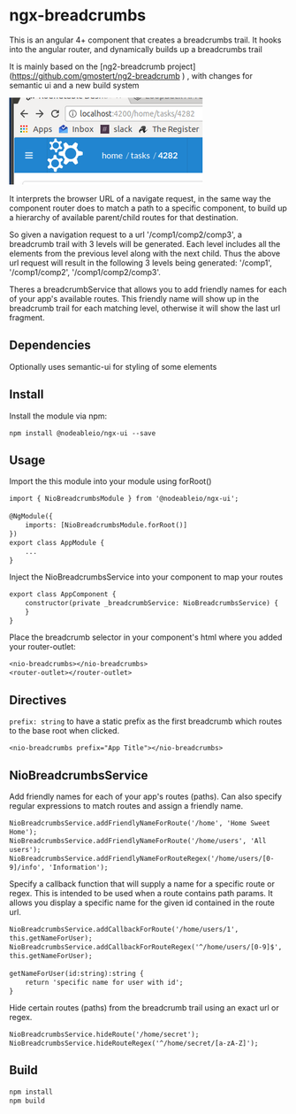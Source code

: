# ngx-breadcrumbs
This is an angular 4+ component that creates a breadcrumbs trail. It hooks into the angular router, and dynamically builds up a breadcrumbs trail

It is mainly based on the [ng2-breadcrumb project] (https://github.com/gmostert/ng2-breadcrumb ) , with changes for semantic ui and a new build system

![screenshot](./screenshot.png)

It interprets the browser URL of a navigate request, in the same way the component router does to match a path to a specific component, to build up a hierarchy of available parent/child routes for that destination.

So given a navigation request to a url '/comp1/comp2/comp3', a breadcrumb trail with 3 levels will be generated. Each level includes all the elements from the previous level along with the next child. Thus the above url request will result in the following 3 levels being generated: '/comp1', '/comp1/comp2', '/comp1/comp2/comp3'.

Theres a breadcrumbService that allows you to add friendly names for each of your app's available routes. This friendly name will show up in the breadcrumb trail for each matching level, otherwise it will show the last url fragment.

## Dependencies
Optionally uses semantic-ui for styling of some elements

## Install
Install the module via npm:

    npm install @nodeableio/ngx-ui --save

## Usage
Import the this module into your module using forRoot()

    import { NioBreadcrumbsModule } from '@nodeableio/ngx-ui';

	@NgModule({
        imports: [NioBreadcrumbsModule.forRoot()]
    })
    export class AppModule {
        ...
    }

Inject the NioBreadcrumbsService into your component to map your routes

    export class AppComponent {
        constructor(private _breadcrumbService: NioBreadcrumbsService) {
        }
    }

Place the breadcrumb selector in your component's html where you added your router-outlet:

	<nio-breadcrumbs></nio-breadcrumbs>
	<router-outlet></router-outlet>

## Directives
`prefix: string` to have a static prefix as the first breadcrumb which routes to the base root when clicked.

	<nio-breadcrumbs prefix="App Title"></nio-breadcrumbs>
    
## NioBreadcrumbsService
Add friendly names for each of your app's routes (paths). Can also specify regular expressions to match routes and assign a friendly name.

    NioBreadcrumbsService.addFriendlyNameForRoute('/home', 'Home Sweet Home');
    NioBreadcrumbsService.addFriendlyNameForRoute('/home/users', 'All users');
    NioBreadcrumbsService.addFriendlyNameForRouteRegex('/home/users/[0-9]/info', 'Information');
    
Specify a callback function that will supply a name for a specific route or regex. 
This is intended to be used when a route contains path params. It allows you display a specific name for the given id contained in the route url.
    
    NioBreadcrumbsService.addCallbackForRoute('/home/users/1', this.getNameForUser);
    NioBreadcrumbsService.addCallbackForRouteRegex('^/home/users/[0-9]$', this.getNameForUser);
    
    getNameForUser(id:string):string {
        return 'specific name for user with id';
    }
    
Hide certain routes (paths) from the breadcrumb trail using an exact url or regex.
    
    NioBreadcrumbsService.hideRoute('/home/secret');
    NioBreadcrumbsService.hideRouteRegex('^/home/secret/[a-zA-Z]');

## Build

    npm install
    npm build
